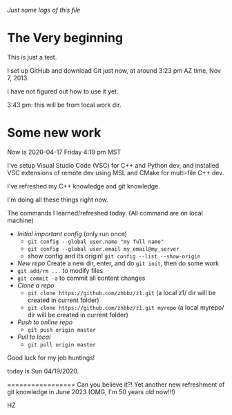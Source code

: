 *Just some logs of this file*

The Very beginning
===================

This is just a test.

I set up GitHub and download Git just now, at around 3:23 pm AZ time, Nov 7, 2013.

I have not figured out how to use it yet.

3:43 pm: this will be from local work dir.

Some new work
====================

Now is 2020-04-17 Friday 4:19 pm MST

I've setup Visual Studio Code (VSC) for C++ and Python dev, and installed VSC extensions of remote dev using MSL and CMake for multi-file C++ dev.

I've refreshed my C++ knowledge and git knowledge.

I'm doing all these things right now.

The commands I learned/refreshed today. (All command are on local machine)
- *Initial important config* (only run once)
    * `git config --global user.name "my full name"`
    * `git config --global user.email my_email@my_server`
    * show config and its origin! `git config --list --show-origin`
- *New repo* Create a new dir, enter, and do `git init`, then do some work
- `git add/rm ...` to modify files 
- `git commit -a` to commit all content changes
- *Clone a repo* 
    * `git clone https://github.com/zhbbz/z1.git` (a local z1/ dir will be created in current folder)
    * `git clone https://github.com/zhbbz/z1.git myrepo` (a local myrepo/ dir will be created in current folder)
- *Push to online repo* 
    * `git push origin master`
- *Pull to local* 
    * `git pull origin master`

Good luck for my job huntings!

today is Sun 04/19/2020.

=================
Can you believe it?!
Yet another new refreshment of git knowledge in June 2023
(OMG, I'm 50 years old now!!!)


HZ

